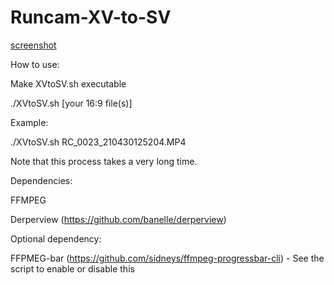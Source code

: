 # Runcam-XV-to-SV

[screenshot](https://raw.githubusercontent.com/kolole/Runcam-XV-to-SV/main/scaling_derperview.png)

How to use:

Make XVtoSV.sh executable

./XVtoSV.sh [your 16:9 file(s)]

Example:

./XVtoSV.sh RC_0023_210430125204.MP4

Note that this process takes a very long time.

Dependencies: 

FFMPEG

Derperview (https://github.com/banelle/derperview)

Optional dependency:

FFPMEG-bar (https://github.com/sidneys/ffmpeg-progressbar-cli) - See the script to enable or disable this
